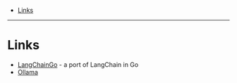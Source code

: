 - [Links](#links)

____

# Links

- [LangChainGo](https://tmc.github.io/langchaingo/docs/) - a port of LangChain
  in Go
- [Ollama](https://python.langchain.com/v0.2/docs/integrations/llms/ollama/)
